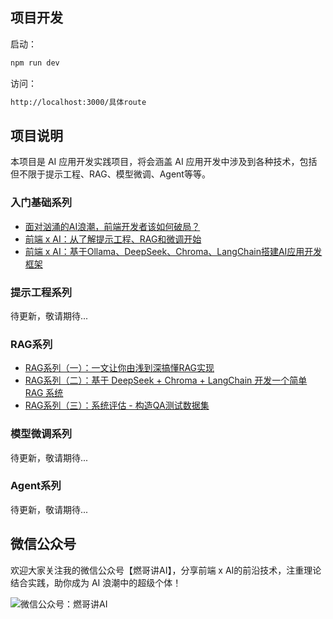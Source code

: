 ## 项目开发

启动：
```bash
npm run dev
```

访问：
```bash
http://localhost:3000/具体route
```

## 项目说明

本项目是 AI 应用开发实践项目，将会涵盖 AI 应用开发中涉及到各种技术，包括但不限于提示工程、RAG、模型微调、Agent等等。

### 入门基础系列

- [面对汹涌的AI浪潮，前端开发者该如何破局？](https://mp.weixin.qq.com/s/7OZAuw9QMQWViXi-59k8gA)
- [前端 x AI：从了解提示工程、RAG和微调开始](https://mp.weixin.qq.com/s/b9ROm1cU41BCFYRlq2Nfbw)
- [前端 x AI：基于Ollama、DeepSeek、Chroma、LangChain搭建AI应用开发框架](https://mp.weixin.qq.com/s/qtlq-Iu7chqpMEbahnR64w)

### 提示工程系列

待更新，敬请期待...

### RAG系列

- [RAG系列（一）：一文让你由浅到深搞懂RAG实现](https://mp.weixin.qq.com/s/WbDPo0JM40qasuZzXSdi_Q)
- [RAG系列（二）：基于 DeepSeek + Chroma + LangChain 开发一个简单 RAG 系统
](https://mp.weixin.qq.com/s/yZLqv_YJFbK0jYMA_6DMVQ)
- [RAG系列（三）：系统评估 - 构造QA测试数据集](https://mp.weixin.qq.com/s?__biz=MzAwMjgzNTAxMA==&mid=2650407042&idx=1&sn=5bf699ac9963143732314a54e24ff6c8&chksm=82caf7afb5bd7eb92bd7eda5831354e822b6214b43e3e5917898cedc3b80f475b989c077e50f&cur_album_id=3879147818837032971&scene=189#wechat_redirect)

### 模型微调系列

待更新，敬请期待...

### Agent系列

待更新，敬请期待...

## 微信公众号

欢迎大家关注我的微信公众号【燃哥讲AI】，分享前端 x AI的前沿技术，注重理论结合实践，助你成为 AI 浪潮中的超级个体！

![微信公众号：燃哥讲AI](https://github.com/user-attachments/assets/465ecea4-52e6-4917-baf1-c6debdd19db1)








